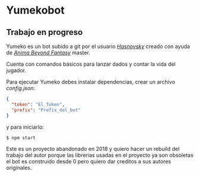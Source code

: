 
# Yumekobot
## Trabajo en progreso

Yumeko es un bot subido a git por el usuario [*Hasnovsky*](https://github.com/Hasnovsky) creado con ayuda de [*Anima Beyond Fantasy*](http://www.edgeent.com/libros/coleccion/anima_beyond_fantasy)
master.

Cuenta con comandos básicos para lanzar dados y contar la vida del jugador.

Para ejecutar Yumeko debes instalar dependencias, crear un archivo *config.json*:

```json 
{
  "token": "El_Token",
  "prefix": "Prefix_del_bot"
}
```

y para iniciarlo:

```sh 
$ npm start
```
Este es un proyecto abandonado en 2018 y quiero hacer un rebuild del trabajo del autor porque las librerias usadas en el proyecto ya son obsoletas
el bot es construido desde 0 pero quiero dar creditos a sus autores originales.
